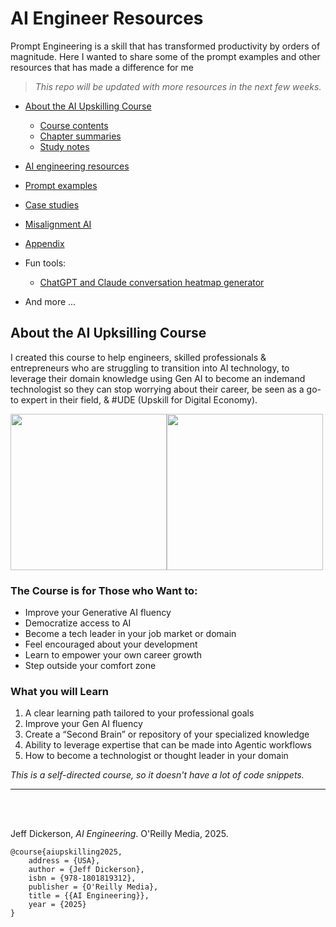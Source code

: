 # AI Engineer Resources

Prompt Engineering is a skill that has transformed productivity by orders of magnitude.  Here I wanted to share some of the prompt examples and other resources that has made a difference for me
> _This repo will be updated with more resources in the next few weeks._

- [About the AI Upskilling Course](#about-the-book)
    - [Course contents](CoC.md)
    - [Chapter summaries](chapter-summaries.md)
    - [Study notes](study-notes.md)
- [AI engineering resources](resources.md)
- [Prompt examples](prompt-examples.md)
- [Case studies](case-studies.md)
- [Misalignment AI](misalignment.md)
- [Appendix](appendix.md)
- Fun tools:
    
    - [ChatGPT and Claude conversation heatmap generator](scripts/ai-heatmap.ipynb)
- And more ...

## About the AI Upksilling Course
I created this course to help engineers, skilled professionals & entrepreneurs who are struggling to transition into AI technology, to leverage their domain knowledge using Gen AI to become an indemand technologist so they can stop worrying about their career, be seen as a go-to expert in their field, & #UDE (Upskill for Digital Economy).

[<img src="assets/aie-cover.png" width="250">](https://amzn.to/49j1cGS)[<img src="assets/aie-cover-back.png" width="250">](https://amzn.to/49j1cGS)

### The Course is for Those who Want to:
- Improve your Generative AI fluency
- Democratize access to AI
- Become a tech leader in your job market or domain
- Feel encouraged about your development
- Learn to empower your own career growth
- Step outside your comfort zone


### What you will Learn
1. A clear learning path tailored to your professional goals
2. Improve your Gen AI fluency 
3. Create a “Second Brain” or repository of your specialized knowledge
4. Ability to leverage expertise that can be made into Agentic workflows
5. How to become a technologist or thought leader in your domain

_This is a self-directed course, so it doesn't have a lot of code snippets._



---

<br>
<br>

Jeff Dickerson, *AI Engineering*. O'Reilly Media, 2025.

    @course{aiupskilling2025,  
        address = {USA},  
        author = {Jeff Dickerson},  
        isbn = {978-1801819312},   
        publisher = {O'Reilly Media},  
        title = {{AI Engineering}},  
        year = {2025}  
    }
